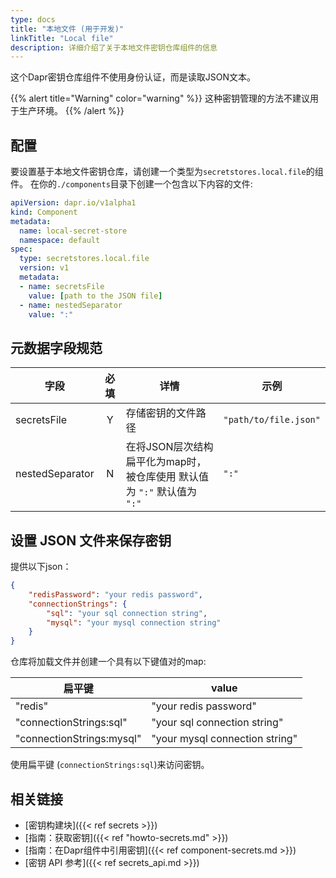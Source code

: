```yaml
---
type: docs
title: "本地文件 (用于开发)"
linkTitle: "Local file"
description: 详细介绍了关于本地文件密钥仓库组件的信息
---
```


这个Dapr密钥仓库组件不使用身份认证，而是读取JSON文本。

{{% alert title="Warning" color="warning" %}}
这种密钥管理的方法不建议用于生产环境。
{{% /alert %}}

## 配置

要设置基于本地文件密钥仓库，请创建一个类型为`secretstores.local.file`的组件。 在你的`./components`目录下创建一个包含以下内容的文件:

```yaml
apiVersion: dapr.io/v1alpha1
kind: Component
metadata:
  name: local-secret-store
  namespace: default
spec:
  type: secretstores.local.file
  version: v1
  metadata:
  - name: secretsFile
    value: [path to the JSON file]
  - name: nestedSeparator
    value: ":"
```

## 元数据字段规范

| 字段              | 必填 | 详情                                             | 示例                    |
| --------------- |:--:| ---------------------------------------------- | --------------------- |
| secretsFile     | Y  | 存储密钥的文件路径                                      | `"path/to/file.json"` |
| nestedSeparator | N  | 在将JSON层次结构扁平化为map时，被仓库使用 默认值为 `":"` 默认值为 `":"` | `":"`                 |

## 设置 JSON 文件来保存密钥

提供以下json：

```json
{
    "redisPassword": "your redis password",
    "connectionStrings": {
        "sql": "your sql connection string",
        "mysql": "your mysql connection string"
    }
}
```

仓库将加载文件并创建一个具有以下键值对的map:

| 扁平键                       | value                          |
| ------------------------- | ------------------------------ |
| "redis"                   | "your redis password"          |
| "connectionStrings:sql"   | "your sql connection string"   |
| "connectionStrings:mysql" | "your mysql connection string" |

使用扁平键 (`connectionStrings:sql`)来访问密钥。

## 相关链接
- [密钥构建块]({{< ref secrets >}})
- [指南：获取密钥]({{< ref "howto-secrets.md" >}})
- [指南：在Dapr组件中引用密钥]({{< ref component-secrets.md >}})
- [密钥 API 参考]({{< ref secrets_api.md >}})
